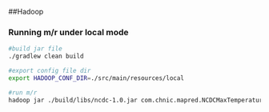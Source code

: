 ##Hadoop

### Running m/r under local mode
```bash
#build jar file
./gradlew clean build

#export config file dir
export HADOOP_CONF_DIR=./src/main/resources/local

#run m/r
hadoop jar ./build/libs/ncdc-1.0.jar com.chnic.mapred.NCDCMaxTemperature ./src/test/resources/1901 ./out
```